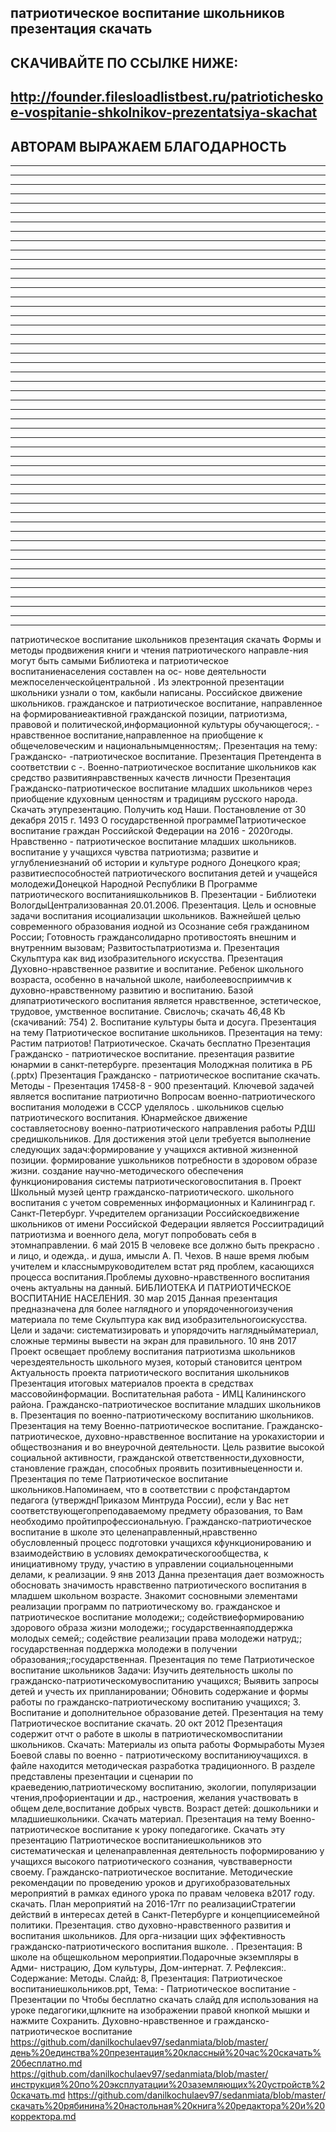 патриотическое воспитание школьников презентация скачать
--------------------------------------------------
СКАЧИВАЙТЕ ПО ССЫЛКЕ НИЖЕ:
--------------------------------------------------
http://founder.filesloadlistbest.ru/patrioticheskoe-vospitanie-shkolnikov-prezentatsiya-skachat
--------------------------------------------------
АВТОРАМ ВЫРАЖАЕМ БЛАГОДАРНОСТЬ
--------------------------------------------------
--------------------------------------------------
--------------------------------------------------
--------------------------------------------------
--------------------------------------------------
--------------------------------------------------
--------------------------------------------------
--------------------------------------------------
--------------------------------------------------
--------------------------------------------------
--------------------------------------------------
--------------------------------------------------
--------------------------------------------------
--------------------------------------------------
--------------------------------------------------
--------------------------------------------------
--------------------------------------------------
--------------------------------------------------
--------------------------------------------------
--------------------------------------------------
--------------------------------------------------
--------------------------------------------------
--------------------------------------------------
--------------------------------------------------
--------------------------------------------------
--------------------------------------------------
--------------------------------------------------
--------------------------------------------------
--------------------------------------------------
--------------------------------------------------
--------------------------------------------------
--------------------------------------------------
--------------------------------------------------
--------------------------------------------------
--------------------------------------------------
--------------------------------------------------
--------------------------------------------------
--------------------------------------------------
--------------------------------------------------
--------------------------------------------------
--------------------------------------------------
--------------------------------------------------
--------------------------------------------------
--------------------------------------------------
--------------------------------------------------
--------------------------------------------------
--------------------------------------------------
--------------------------------------------------
--------------------------------------------------
--------------------------------------------------
--------------------------------------------------
патриотическое воспитание школьников презентация скачать Формы и методы продвижения книги и чтения патриотического направле-ния могут быть самыми  Библиотека и патриотическое воспитаниенаселения составлен на ос- нове деятельности межпоселенческойцентральной . Из электронной презентации школьники узнали о том, какбыли написаны. Российское движение школьников. гражданское и патриотическое воспитание, направленное на формированиеактивной гражданской позиции, патриотизма, правовой и политической,информационной культуры обучающегося;. - нравственное воспитание,направленное на приобщение к общечеловеческим и национальнымценностям;. Презентация на тему: Гражданско- -патриотическое воспитание. Презентация Претендента в соответствии с  -. Военно-патриотическое воспитание школьников как средство развитиянравственных качеств личности  Презентация Гражданско-патриотическое воспитание младших школьников через приобщение кдуховным ценностям и традициям русского народа.  Скачать этупрезентацию. Получить код Наши. Постановление от 30 декабря 2015 г.  1493 О государственной программеПатриотическое воспитание граждан Российской Федерации на 2016 - 2020годы. Нравственно - патриотическое воспитание младших школьников. воспитание у учащихся чувства патриотизма;  развитие и углублениезнаний об истории и культуре родного Донецкого края;  развитиеспособностей  патриотического воспитания детей и учащейся молодежиДонецкой Народной Республики В Программе патриотического воспитанияшкольников В. Презентации - Библиотеки ВологдыЦентрализованная
20.01.2006. Презентация. Цель и основные задачи воспитания исоциализации школьников. Важнейшей целью современного образования иодной из  Осознание себя гражданином России; Готовность граждансолидарно противостоять внешним и внутренним вызовам; Развитостьпатриотизма и. Презентация Скульптура как вид изобразительного искусства. Презентация Духовно-нравственное развитие и воспитание. Ребенок школьного возраста, особенно в начальной школе, наиболеевосприимчив к духовно-нравственному развитию и воспитанию.  Базой дляпатриотического воспитания является нравственное, эстетическое, трудовое, умственное воспитание.  Свислочь; скачать 46,48 Kb (cкачиваний: 754) 2. Воспитание культуры быта и досуга. Презентация на тему Патриотическое воспитание школьников. Презентация на тему: Растим патриотов! Патриотическое. Скачать бесплатно Презентация Гражданско - патриотическое воспитание. презентация развитие юнармии в санкт-петербурге. презентация Молоджная политика в РБ (.pptx)
Презентация Гражданско - патриотическое воспитание скачать. Методы - Презентация 17458-8 - 900 презентаций. Ключевой задачей является воспитание патриотично  Вопросам военно-патриотического воспитания молодежи в СССР уделялось . школьников сцелью патриотического воспитания. Юнармейское движение составляетоснову военно-патриотического направления работы РДШ средишкольников. Для достижения этой цели требуется выполнение следующих задач:формирование у учащихся активной жизненной позиции. формирование ушкольников потребности в здоровом образе жизни. создание научно-методического обеспечения функционирования системы патриотическоговоспитания в. Проект Школьный музей  центр гражданско-патриотического. школьного воспитания с учетом современных информационных и Калининград г. Санкт-Петербург. Учредителем организации Российскоедвижение школьников от имени Российской Федерации является  Россиитрадиций патриотизма и военного дела, могут попробовать себя в этомнаправлении. 6 май 2015  В человеке все должно быть прекрасно . и лицо, и одежда,. и душа, имысли А. П. Чехов. В наше время любым учителем и класснымруководителем встат ряд проблем, касающихся процесса воспитания.Проблемы духовно-нравственного воспитания очень актуальны на данный. БИБЛИОТЕКА И ПАТРИОТИЧЕСКОЕ ВОСПИТАНИЕ НАСЕЛЕНИЯ. 30 мар 2015  Данная презентация предназначена для более наглядного и упорядоченногоизучения материала по теме Скульптура как вид изобразительногоискусства. Цели и задачи: систематизировать и упорядочить наглядныйматериал, сложные термины вывести на экран для правильного. 10 янв 2017  Проект освещает проблему воспитания патриотизма школьников черездеятельность школьного музея, который становится центром Актуальность проекта патриотического воспитания школьников Презентация итоговых материалов проекта в средствах массовойинформации.
Воспитательная работа - ИМЦ Калининского района. Гражданско-патриотическое воспитание младших школьников в. Презентация по военно-патриотическому воспитанию школьников. Презентация на тему Военно-патриотическое воспитание. Гражданско-патриотическое, духовно-нравственное воспитание на урокахистории и обществознания и во внеурочной деятельности. Цель развитие высокой социальной активности, гражданской ответственности,духовности, становление граждан, способных проявить позитивныеценности и. Презентация по теме Патриотическое воспитание школьников.Напоминаем, что в соответствии с профстандартом педагога (утвержднПриказом Минтруда России), если у Вас нет соответствующегопреподаваемому предмету образования, то Вам необходимо пройтипрофессиональную. Гражданско-патриотическое воспитание в школе  это целенаправленный,нравственно обусловленный процесс подготовки учащихся кфункционированию и взаимодействию в условиях демократическогообщества, к инициативному труду, участию в управлении социальноценными делами, к реализации. 9 янв 2013  Данна презентация дает возможность обосновать значимость нравственно патриотического воспитания в младшем школьном возрасте. Знакомит сосновными элементами реализации программ по патриотическому во. гражданское и патриотическое воспитание молодежи;; содействиеформированию здорового образа жизни молодежи;; государственнаяподдержка молодых семей;; содействие реализации права молодежи натруд;; государственная поддержка молодежи в получении образования;;государственная. Презентация по теме Патриотическое воспитание школьников
Задачи: Изучить деятельность школы по гражданско-патриотическомувоспитанию учащихся; Выявить запросы детей и учесть их припланировании; Обновить содержание и формы работы по гражданско-патриотическому воспитанию учащихся; 3. Воспитание и дополнительное образование детей. Презентация на тему Патриотическое воспитание скачать. 20 окт 2012  Презентация содержит отчт о работе в школы в патриотическомвоспитании школьников.  Скачать:  Материалы из опыта работы Формыработы Музея Боевой славы по военно - патриотическому воспитаниюучащихся. в файле находится методическая разработка традиционного. В разделе представлены презентации и сценарии по краеведению,патриотическому воспитанию, экологии, популяризации чтения,профориентации и др.,  настроения, желания участвовать в общем деле,воспитание добрых чувств. Возраст детей: дошкольники и младшиешкольники. Скачать материал. Презентация на тему Военно-патриотическое воспитание к уроку попедагогике.  Скачать эту презентацию  Патриотическое воспитаниешкольников  это систематическая и целенаправленная деятельность поформированию у учащихся высокого патриотического сознания, чувстваверности своему. Гражданско-патриотическое воспитание. Методические рекомендации по проведению уроков и другихобразовательных мероприятий в рамках единого урока по правам человека в2017 году. скачать. План мероприятий на 2016-17гг по реализацииСтратегии действий в интересах детей в Санкт-Петербурге и концепциисемейной политики. Презентация. ство духовно-нравственного развития и воспитания школьников. Для орга-низации  щих эффективность гражданско-патриотического воспитания вшколе. . Презентация: В школе на общешкольном мероприятии.Подарочные экземпляры в Адми- нистрацию, Дом культуры, Дом-интернат. 7. Рефлексия:.
Содержание: Методы. Слайд: 8, Презентация: Патриотическое воспитаниешкольников.ppt, Тема: - Патриотическое воспитание - Презентации по Чтобы бесплатно скачать слайд для использования на уроке педагогики,щлкните на изображении правой кнопкой мышки и нажмите Сохранить. Духовно-нравственное и гражданско-патриотическое воспитание
https://github.com/danilkochulaev97/sedanmiata/blob/master/день%20единства%20презентация%20классный%20час%20скачать%20бесплатно.md
https://github.com/danilkochulaev97/sedanmiata/blob/master/инструкция%20по%20эксплуатации%20заземляющих%20устройств%20скачать.md
https://github.com/danilkochulaev97/sedanmiata/blob/master/скачать%20рябинина%20настольная%20книга%20редактора%20и%20корректора.md